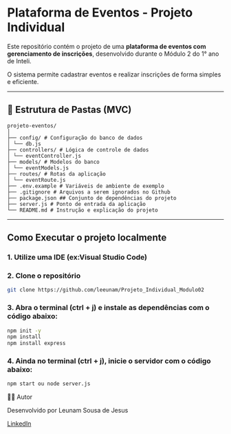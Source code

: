 # Plataforma de Eventos - Projeto Individual

Este repositório contém o projeto de uma **plataforma de eventos com gerenciamento de inscrições**, desenvolvido durante o Módulo 2 do 1° ano de Inteli. 

O sistema permite cadastrar eventos e realizar inscrições de forma simples e eficiente.

---

## 📁 Estrutura de Pastas (MVC)
```
projeto-eventos/
│
├── config/ # Configuração do banco de dados
│ └── db.js
├── controllers/ # Lógica de controle de dados
│ └── eventController.js
├── models/ # Modelos do banco 
│ └── eventModels.js
├── routes/ # Rotas da aplicação
│ └── eventRoute.js
├── .env.example # Variáveis de ambiente de exemplo
├── .gitignore # Arquivos a serem ignorados no Github
├── package.json ## Conjunto de dependências do projeto
├── server.js # Ponto de entrada da aplicação
└── README.md # Instrução e explicação do projeto
```

---

## Como Executar o projeto localmente

### 1. Utilize uma IDE (ex:Visual Studio Code)

### 2. Clone o repositório

```bash
git clone https://github.com/leeunam/Projeto_Individual_Modulo02
```

### 3. Abra o terminal (ctrl + j) e instale as dependências com o código abaixo:
```bash
npm init -y
npm install 
npm install express
```

### 4. Ainda no terminal (ctrl + j), inicie o servidor com o código abaixo:
```bash
npm start ou node server.js
```

🧑‍💻 Autor

Desenvolvido por Leunam Sousa de Jesus

[LinkedIn](https://www.linkedin.com/in/leunam/)